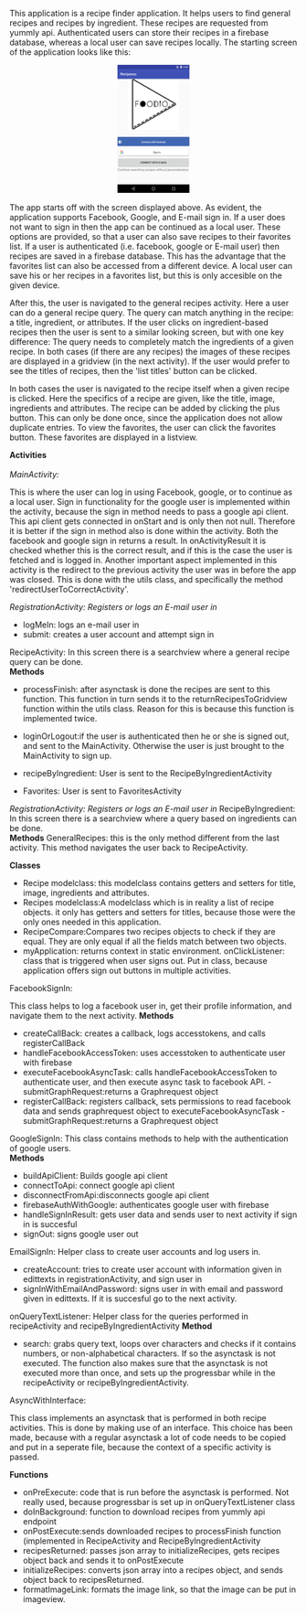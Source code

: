 This application is a recipe finder application. It helps users to find general recipes and recipes by ingredient. These recipes are requested from yummly api. Authenticated users can store their recipes in a firebase database, whereas a local user can save recipes locally. The starting screen of the application looks like this:
<div align="center">
        <img width="25%" height = "25%" align = "center" src="doc/download.png" alt="image" title="image"</img>
        <br>
</div>
<br>
The app starts off with the screen displayed above. As evident, the application supports Facebook, Google, and E-mail sign in. If a user does not want to sign in then the app can be continued as a local user. These options are provided, so that a user can also save recipes to their favorites list. If a user is authenticated (i.e. facebook, google or E-mail user) then recipes are saved in a firebase database. This has the advantage that the favorites list can also be accessed from a different device. A local user can save his or her recipes in a favorites list, but this is only accesible on the given device. 

After this, the user is navigated to the general recipes activity. Here a user can do a general recipe query. The query can match anything in the recipe: a title, ingredient, or attributes. If the user clicks on ingredient-based recipes then the user is sent to a similar looking screen, but with one key difference: The query needs to completely match the ingredients of a given recipe. In both cases (if there are any recipes) the images of these recipes are displayed in a gridview (in the next activity). If the user would prefer to see the titles of recipes, then the 'list titles' button can be clicked. 
        
In both cases the user is navigated to the recipe itself when a given recipe is clicked. Here the specifics of a recipe are given, like the title, image, ingredients and attributes. The recipe can be added by clicking the plus button. This can only be done once, since the application does not allow duplicate entries. To view the favorites, the user can click the favorites button. These favorites are displayed in a listview.  

<b>Activities</b>
<br>
<br>
<i>MainActivity:</i>

This is where the user can log in using Facebook, google, or to continue as a local user. Sign in functionality for the google user is implemented within the activity, because the sign in method needs to pass a google api client. This api client gets connected in onStart and is only then not null. Therefore it is better if the sign in method also is done within the activity. Both the facebook and google sign in returns a result. In onActivityResult it is checked whether this is the correct result, and if this is the case the user is fetched and is logged in. Another important aspect implemented in this activity is the redirect to the previous activity the user was in before the app was closed. This is done with the utils class, and specifically the method 'redirectUserToCorrectActivity'. 

<i>RegistrationActivity: Registers or logs an E-mail user in</i>

- logMeIn: logs an e-mail user in
- submit: creates a user account and attempt sign in

RecipeActivity: In this screen there is a searchview where a general recipe query can be done. 
<br>
<b>Methods</b>

- processFinish: after asynctask is done the recipes are sent to this function. This function in turn sends it to the returnRecipesToGridview function within the utils class. Reason for this is because this function is implemented twice. 

- loginOrLogout:if the user is authenticated then he or she is signed out, and sent to the MainActivity. Otherwise the user is just brought to the MainActivity to sign up. 

- recipeByIngredient: User is sent to the RecipeByIngredientActivity
- Favorites: User is sent to FavoritesActivity

<i>RegistrationActivity: Registers or logs an E-mail user in</i>
RecipeByIngredient: In this screen there is a searchview where a query based on ingredients can be done. 
<br>
<b>Methods</b>
GeneralRecipes: this is the only method different from the last activity. This method navigates the user back to RecipeActivity. 

<b>Classes</b>
- Recipe modelclass: this modelclass contains getters and setters for title, image, ingredients and attributes. 
- Recipes modelclass:A modelclass which is in reality a list of recipe objects. it only has getters and setters for titles, because those were the only ones needed in this application. 
- RecipeCompare:Compares two recipes objects to check if they are equal. They are only equal if all the fields match between two objects. 
- myApplication: returns context in static environment. 
onClickListener: class that is triggered when user signs out. Put in class, because application offers sign out buttons in multiple activities. 

FacebookSignIn: 

This class helps to log a facebook user in,  get their profile information, and navigate them to the next activity. 
<b>Methods</b>
- createCallBack: creates a callback, logs accesstokens, and calls registerCallBack
- handleFacebookAccessToken: uses accesstoken to authenticate user with firebase
- executeFacebookAsyncTask: calls handleFacebookAccessToken to authenticate user, and then execute async task to facebook API.
-submitGraphRequest:returns a Graphrequest object
- registerCallBack: registers callback, sets permissions to read facebook data and sends graphrequest object to executeFacebookAsyncTask 
-submitGraphRequest:returns a Graphrequest object

GoogleSignIn: This class contains methods to help with the authentication of google users. 
<br>
<b>Methods</b>
- buildApiClient: Builds google api client
- connectToApi: connect google api client
- disconnectFromApi:disconnects google api client
- firebaseAuthWithGoogle: authenticates google user with firebase
- handleSignInResult: gets user data and sends user to next activity if sign in is succesful
- signOut: signs google user out


EmailSignIn: Helper class to create user accounts and log users in. 
- createAccount: tries to create user account with information given in edittexts in registrationActivity, and sign user in
- signInWithEmailAndPassword: signs user in with email and password given in edittexts. If it is succesful go to the next activity.

onQueryTextListener: Helper class for the queries performed in recipeActivity and recipeByIngredientActivity
<b>Method</b>
- search: grabs query text, loops over characters and checks if it contains numbers, or non-alphabetical characters. If so the asynctask is not executed. The function also makes sure that the asynctask is not executed more than once, and sets up the progressbar while in the recipeActivity or recipeByIngredientActivity. 















AsyncWithInterface:

This class implements an asynctask that is performed in both recipe activities. This is done by making use of an interface. This choice has been made, because with a regular asynctask a lot of code needs to be copied and put in a seperate file, because the context of a specific activity is passed. 

<b>Functions</b>

- onPreExecute: code that is run before the asynctask is performed. Not really used, because progressbar is set up in  onQueryTextListener class
- doInBackground: function to download recipes from yummly api endpoint
- onPostExecute:sends downloaded recipes to processFinish function (implemented in RecipeActivity and RecipeByIngredientActivity
- recipesReturned: passes json array to initializeRecipes, gets recipes object back and sends it to onPostExecute
- initializeRecipes: converts json array into a recipes object, and sends object back to recipesReturned. 
- formatImageLink: formats the image link, so that the image can be put in imageview.
